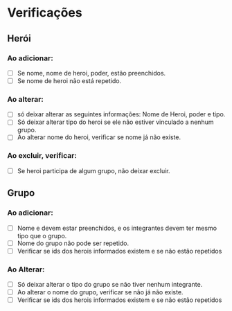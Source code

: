 # Verificações

## Herói

### Ao adicionar:

* [ ] Se nome, nome de heroi, poder, estão preenchidos.
* [ ] Se nome de heroi não está repetido.

### Ao alterar:

* [ ] só deixar alterar as seguintes informações: Nome de Heroi, poder e tipo.
* [ ] Só deixar alterar tipo do heroi se ele não estiver vinculado a nenhum grupo.
* [ ] Ao alterar nome do heroi, verificar se nome já não existe.

### Ao excluir, verificar:

* [ ] Se heroi participa de algum grupo, não deixar excluir.

## Grupo

### Ao adicionar:

* [ ] Nome e devem estar preenchidos, e os integrantes devem ter mesmo tipo que o grupo.
* [ ] Nome do grupo não pode ser repetido.
* [ ] Verificar se ids dos herois informados existem e se não estão repetidos

### Ao Alterar:

* [ ] Só deixar alterar o tipo do grupo se não tiver nenhum integrante.
* [ ] Ao alterar o nome do grupo, verificar se não já não existe.
* [ ] Verificar se ids dos herois informados existem e se não estão repetidos
